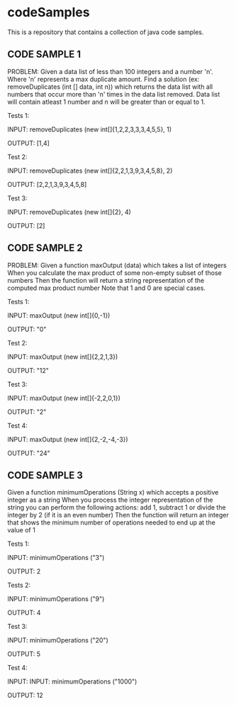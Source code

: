 # codeSamples
This is a repository that contains a collection of java code samples.

CODE SAMPLE 1
----------------
PROBLEM:
Given a data list of less than 100 integers and a number 'n'.
Where 'n' represents a max duplicate amount.
Find a solution (ex: removeDuplicates (int [] data, int n)) which returns the data list with all numbers that occur more than 'n' times in the data list removed.
Data list will contain atleast 1 number and n will be greater than or equal to 1.

Tests 1:

INPUT: removeDuplicates (new int[]{1,2,2,3,3,3,4,5,5}, 1)

OUTPUT: [1,4]

Test 2:

INPUT: removeDuplicates (new int[]{2,2,1,3,9,3,4,5,8}, 2)

OUTPUT: [2,2,1,3,9,3,4,5,8]

Test 3: 

INPUT: removeDuplicates (new int[]{2}, 4)

OUTPUT: [2]


CODE SAMPLE 2
----------------
PROBLEM:
Given a function maxOutput (data) which takes a list of integers 
When you calculate the max product of some non-empty subset of those numbers
Then the function will return a string representation of the computed max product number
Note that 1 and 0 are special cases.
    
Tests 1:

INPUT: maxOutput (new int[]{0,-1})

OUTPUT: "0"

Test 2:

INPUT: maxOutput (new int[]{2,2,1,3})

OUTPUT: "12"

Test 3: 

INPUT: maxOutput (new int[]{-2,2,0,1})

OUTPUT: "2"

Test 4: 

INPUT: maxOutput (new int[]{2,-2,-4,-3})

OUTPUT: "24"


CODE SAMPLE 3
----------------
Given a function minimumOperations (String x) which accepts a positive integer as a string
When you process the integer representation of the string you can perform the following actions: add 1, subtract 1 or divide the integer by 2 (if it is an even number)
Then the function will return an integer that shows the minimum number of operations needed to end up at the value of 1 
    
Tests 1:

INPUT: minimumOperations ("3")

OUTPUT: 2

Tests 2:

INPUT: minimumOperations ("9")

OUTPUT: 4

Test 3:

INPUT: minimumOperations ("20")

OUTPUT: 5

Test 4: 

INPUT: INPUT: minimumOperations ("1000")

OUTPUT: 12

